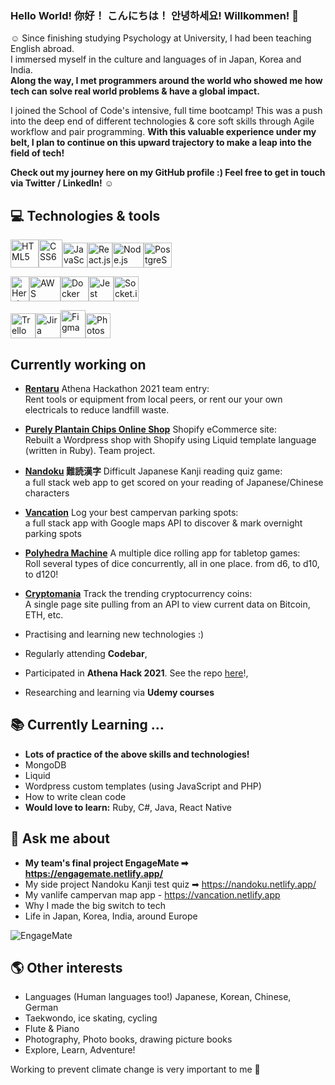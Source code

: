 ### Hello World! 你好！ こんにちは！ 안녕하세요! Willkommen! 👋

☺ Since finishing studying Psychology at University, I had been teaching English abroad.  
I immersed myself in the culture and languages of in Japan, Korea and India.         
**Along the way, I met programmers around the world who showed me how tech can solve real world problems & have a global impact.**

I joined the School of Code's intensive, full time bootcamp! This was a push into the deep end of different technologies & core soft skills through Agile workflow and pair programming. 
**With this valuable experience under my belt, I plan to continue on this upward trajectory to make a leap into the field of tech!**

**Check out my journey here on my GitHub profile :) Feel free to get in touch via Twitter / LinkedIn!** ☺

## 💻 Technologies & tools

<img src="https://iconape.com/wp-content/files/im/353223/svg/html5-without-wordmark-color.svg" height="45" width="45" alt="HTML5"/><img src="https://upload.wikimedia.org/wikipedia/commons/thumb/d/d5/CSS3_logo_and_wordmark.svg/1200px-CSS3_logo_and_wordmark.svg.png" height="45" width="38" alt="CSS6"/><img src="https://upload.wikimedia.org/wikipedia/commons/thumb/6/6a/JavaScript-logo.png/480px-JavaScript-logo.png" height="40" width="40" alt="JavaScript"/><img src="https://www.pngitem.com/pimgs/m/664-6644509_icon-react-js-logo-hd-png-download.png" height="40" width="40" alt="React.js"/><img src="https://nodejs.org/static/images/logos/nodejs-new-pantone-black.svg" height="40" width="50" alt="Node.js"/><img src="https://cdn.icon-icons.com/icons2/2415/PNG/512/postgresql_plain_wordmark_logo_icon_146390.png" height="40" width="45" alt="PostgreSQL"/>

<img src="https://encrypted-tbn0.gstatic.com/images?q=tbn:ANd9GcRX1D46-3kuBgM4AItLzmvYaBslTa0DbacWHg&usqp=CAU" height="40" width="30" alt="Heroku"/><img src="https://mk0futurumreseabr7pm.kinstacdn.com/wp-content/uploads/2020/01/aws-logo.png" height="40" width="50" alt="AWS"/><img src="https://www.docker.com/sites/default/files/social/docker_facebook_share.png" height="40" width="45" alt="Docker"/><img src="https://seeklogo.com/images/J/jest-logo-F9901EBBF7-seeklogo.com.png" height="40" width="40" alt="Jest"/><img src="https://upload.wikimedia.org/wikipedia/commons/9/96/Socket-io.svg" height="40" width="40" alt="Socket.io"/>

<img src="https://www.forecast.app/hubfs/New%20Website%20/integrations-logos/trello-logo.png" height="40" width="40" alt="Trello"/><img src="https://zulipchat.com/static/images/integrations/logos/jira.svg" height="40" width="40" alt="Jira"/><img src="https://upload.wikimedia.org/wikipedia/commons/3/33/Figma-logo.svg" height="45" width="40" alt="Figma"/><img src="https://upload.wikimedia.org/wikipedia/commons/thumb/a/af/Adobe_Photoshop_CC_icon.svg/1200px-Adobe_Photoshop_CC_icon.svg.png" height="40" width="40" alt="Photoshop"/>

## Currently working on
- **<a href="https://rentaru.netlify.app">**Rentaru**</a>** Athena Hackathon 2021 team entry:   
Rent tools or equipment from local peers, or rent our your own electricals to reduce landfill waste.
- **<a href="https://welovepurely.com">**Purely Plantain Chips Online Shop**</a>** Shopify eCommerce site:      
 Rebuilt a Wordpress shop with Shopify using Liquid template language (written in Ruby). Team project.    
- **<a href="https://nandoku.netlify.app">**Nandoku**</a> 難読漢字** Difficult Japanese Kanji reading quiz game:  
 a full stack web app to get scored on your reading of Japanese/Chinese characters
- **<a href="https://vancation.netlify.app">**Vancation**</a>** Log your best campervan parking spots:     
 a full stack app with Google maps API to discover & mark overnight parking spots
- **<a href="https://polyhedra-machine.netlify.app/">**Polyhedra Machine**</a>** A multiple dice rolling app for tabletop games:      
 Roll several types of dice concurrently, all in one place. from d6, to d10, to d120!
- **<a href="https://cryptomaniaa.netlify.app">**Cryptomania**</a>** Track the trending cryptocurrency coins:      
A single page site pulling from an API to view current data on Bitcoin, ETH, etc.
- Practising and learning new technologies :) 

            
- Regularly attending **Codebar**,
- Participated in **Athena Hack 2021**. See the repo <a href="https://github.com/hazieon/rentaru">here</a>!,
- Researching and learning via **Udemy courses** 

## 📚 Currently Learning ...
- **Lots of practice of the above skills and technologies!**
- MongoDB
- Liquid
- Wordpress custom templates (using JavaScript and PHP)
- How to write clean code
- **Would love to learn:** Ruby, C#, Java, React Native

## 💬 Ask me about 
- **My team's final project EngageMate ➡ https://engagemate.netlify.app/**
- My side project Nandoku Kanji test quiz ➡ https://nandoku.netlify.app/
- My vanlife campervan map app - https://vancation.netlify.app
- Why I made the big switch to tech
- Life in Japan, Korea, India, around Europe

![EngageMate](https://i.imgur.com/d6hqAmy.png?1)

## 🌎 Other interests
- Languages (Human languages too!) Japanese, Korean, Chinese, German
- Taekwondo, ice skating, cycling
- Flute & Piano
- Photography, Photo books, drawing picture books
- Explore, Learn, Adventure!

Working to prevent climate change is very important to me 🍃 

<!--
**hazieon/hazieon** is a ✨ _special_ ✨ repository because its `README.md` (this file) appears on your GitHub profile.

Here are some ideas to get you started:

- 🔭 I’m currently working on ...
- 🌱 I’m currently learning ...
- 👯 I’m looking to collaborate on ...
- 🤔 I’m looking for help with ...
- 💬 Ask me about ...
- 📫 How to reach me: ...
- 😄 Pronouns: ...
- ⚡ Fun fact: ...
-->
